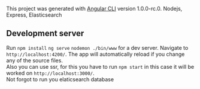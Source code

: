 
This project was generated with 
[Angular CLI](https://github.com/angular/angular-cli) version 1.0.0-rc.0.
Nodejs,
Express,
Elasticsearch 


## Development server
Run `npm install` `ng serve` `nodemon ./bin/www` for a dev server. Navigate to `http://localhost:4200/`. The app will automatically reload if you change any of the source files.  
Also you can use ssr, for this you have to run `npm start` in this case it will be worked on `http://localhost:3000/`.  
Not forgot to run you elaticsearch database 
